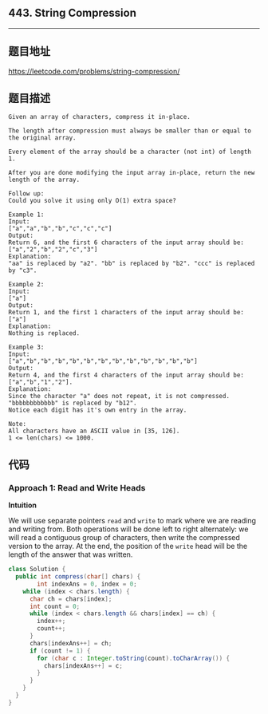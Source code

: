## 443. String Compression

----
## 题目地址

https://leetcode.com/problems/string-compression/

## 题目描述
```
Given an array of characters, compress it in-place.

The length after compression must always be smaller than or equal to the original array.

Every element of the array should be a character (not int) of length 1.

After you are done modifying the input array in-place, return the new length of the array.

Follow up:
Could you solve it using only O(1) extra space?

Example 1:
Input:
["a","a","b","b","c","c","c"]
Output:
Return 6, and the first 6 characters of the input array should be: ["a","2","b","2","c","3"]
Explanation:
"aa" is replaced by "a2". "bb" is replaced by "b2". "ccc" is replaced by "c3".
 
Example 2:
Input:
["a"]
Output:
Return 1, and the first 1 characters of the input array should be: ["a"]
Explanation:
Nothing is replaced.
 
Example 3:
Input:
["a","b","b","b","b","b","b","b","b","b","b","b","b"]
Output:
Return 4, and the first 4 characters of the input array should be: ["a","b","1","2"].
Explanation:
Since the character "a" does not repeat, it is not compressed. "bbbbbbbbbbbb" is replaced by "b12".
Notice each digit has it's own entry in the array.
 
Note:
All characters have an ASCII value in [35, 126].
1 <= len(chars) <= 1000.
```

## 代码

### Approach 1: Read and Write Heads

**Intuition**

We will use separate pointers `read` and `write` to mark where we are reading and writing from. Both operations will be done left to right alternately: we will read a contiguous group of characters, then write the compressed version to the array. At the end, the position of the `write` head will be the length of the answer that was written.

```java
class Solution {
  public int compress(char[] chars) {
		int indexAns = 0, index = 0;
    while (index < chars.length) {
      char ch = chars[index];
      int count = 0;
      while (index < chars.length && chars[index] == ch) {
        index++;
        count++;
      }
      chars[indexAns++] = ch;
      if (count != 1) {
        for (char c : Integer.toString(count).toCharArray()) {
          chars[indexAns++] = c;
        }
      }
    }
  }
}
```












